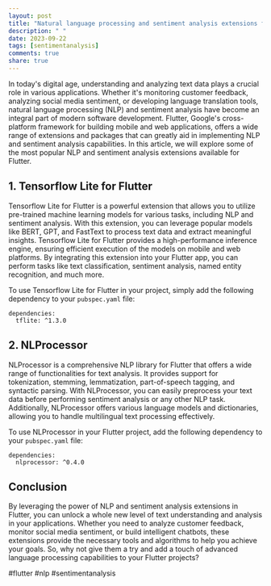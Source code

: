 ```yaml
---
layout: post
title: "Natural language processing and sentiment analysis extensions for Flutter"
description: " "
date: 2023-09-22
tags: [sentimentanalysis]
comments: true
share: true
---
```


In today's digital age, understanding and analyzing text data plays a crucial role in various applications. Whether it's monitoring customer feedback, analyzing social media sentiment, or developing language translation tools, natural language processing (NLP) and sentiment analysis have become an integral part of modern software development. Flutter, Google's cross-platform framework for building mobile and web applications, offers a wide range of extensions and packages that can greatly aid in implementing NLP and sentiment analysis capabilities. In this article, we will explore some of the most popular NLP and sentiment analysis extensions available for Flutter.

## 1. Tensorflow Lite for Flutter

Tensorflow Lite for Flutter is a powerful extension that allows you to utilize pre-trained machine learning models for various tasks, including NLP and sentiment analysis. With this extension, you can leverage popular models like BERT, GPT, and FastText to process text data and extract meaningful insights. Tensorflow Lite for Flutter provides a high-performance inference engine, ensuring efficient execution of the models on mobile and web platforms. By integrating this extension into your Flutter app, you can perform tasks like text classification, sentiment analysis, named entity recognition, and much more.

To use Tensorflow Lite for Flutter in your project, simply add the following dependency to your `pubspec.yaml` file:

```
dependencies:
  tflite: ^1.3.0
```

## 2. NLProcessor

NLProcessor is a comprehensive NLP library for Flutter that offers a wide range of functionalities for text analysis. It provides support for tokenization, stemming, lemmatization, part-of-speech tagging, and syntactic parsing. With NLProcessor, you can easily preprocess your text data before performing sentiment analysis or any other NLP task. Additionally, NLProcessor offers various language models and dictionaries, allowing you to handle multilingual text processing effectively.

To use NLProcessor in your Flutter project, add the following dependency to your `pubspec.yaml` file:

```
dependencies:
  nlprocessor: ^0.4.0
```

## Conclusion

By leveraging the power of NLP and sentiment analysis extensions in Flutter, you can unlock a whole new level of text understanding and analysis in your applications. Whether you need to analyze customer feedback, monitor social media sentiment, or build intelligent chatbots, these extensions provide the necessary tools and algorithms to help you achieve your goals. So, why not give them a try and add a touch of advanced language processing capabilities to your Flutter projects?

#flutter #nlp #sentimentanalysis